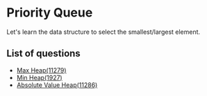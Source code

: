 Priority Queue
==================
Let's learn the data structure to select the smallest/largest element.

List of questions
-------------------

- [Max Heap(11279)](https://github.com/yoru4890/coding_test/blob/main/baekjoon/priority_queue/11279.md)
- [Min Heap(1927)](https://github.com/yoru4890/coding_test/blob/main/baekjoon/priority_queue/1927.md)
- [Absolute Value Heap(11286)](https://github.com/yoru4890/coding_test/blob/main/baekjoon/priority_queue/11286.md)
